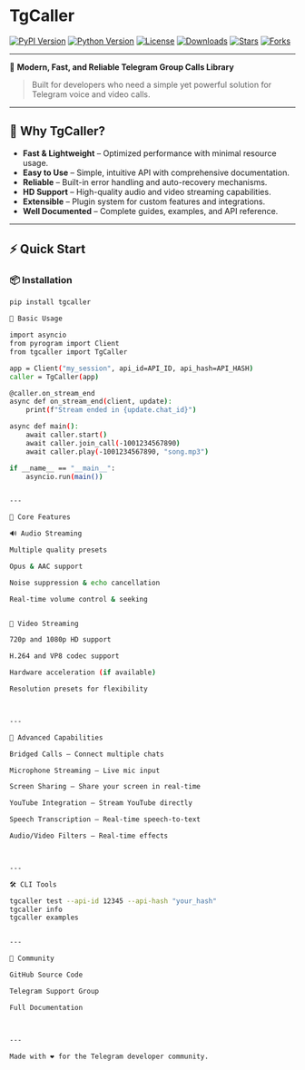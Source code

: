 # TgCaller

[![PyPI Version](https://img.shields.io/pypi/v/tgcaller?style=flat-square)](https://pypi.org/project/tgcaller/)
[![Python Version](https://img.shields.io/badge/Python-3.8%2B-blue?style=flat-square&logo=python)](https://www.python.org/)
[![License](https://img.shields.io/badge/License-MIT-green?style=flat-square)](https://github.com/TgCaller/TgCaller/blob/main/LICENSE)
[![Downloads](https://img.shields.io/pypi/dm/tgcaller?style=flat-square&color=blue)](https://pypi.org/project/tgcaller/)
[![Stars](https://img.shields.io/github/stars/TgCaller/TgCaller?style=flat-square&logo=github)](https://github.com/TgCaller/TgCaller/stargazers)
[![Forks](https://img.shields.io/github/forks/TgCaller/TgCaller?style=flat-square&logo=github)](https://github.com/TgCaller/TgCaller/network/members)

---

🎯 **Modern, Fast, and Reliable Telegram Group Calls Library**

> Built for developers who need a simple yet powerful solution for Telegram voice and video calls.

---

## 🚀 Why TgCaller?

- **Fast & Lightweight** – Optimized performance with minimal resource usage.
- **Easy to Use** – Simple, intuitive API with comprehensive documentation.
- **Reliable** – Built-in error handling and auto-recovery mechanisms.
- **HD Support** – High-quality audio and video streaming capabilities.
- **Extensible** – Plugin system for custom features and integrations.
- **Well Documented** – Complete guides, examples, and API reference.

---

## ⚡ Quick Start

### 📦 Installation

```bash
pip install tgcaller

🔧 Basic Usage

import asyncio
from pyrogram import Client
from tgcaller import TgCaller

app = Client("my_session", api_id=API_ID, api_hash=API_HASH)
caller = TgCaller(app)

@caller.on_stream_end
async def on_stream_end(client, update):
    print(f"Stream ended in {update.chat_id}")

async def main():
    await caller.start()
    await caller.join_call(-1001234567890)
    await caller.play(-1001234567890, "song.mp3")

if __name__ == "__main__":
    asyncio.run(main())


---

🎵 Core Features

🔊 Audio Streaming

Multiple quality presets

Opus & AAC support

Noise suppression & echo cancellation

Real-time volume control & seeking


🎥 Video Streaming

720p and 1080p HD support

H.264 and VP8 codec support

Hardware acceleration (if available)

Resolution presets for flexibility



---

🎯 Advanced Capabilities

Bridged Calls – Connect multiple chats

Microphone Streaming – Live mic input

Screen Sharing – Share your screen in real-time

YouTube Integration – Stream YouTube directly

Speech Transcription – Real-time speech-to-text

Audio/Video Filters – Real-time effects



---

🛠 CLI Tools

tgcaller test --api-id 12345 --api-hash "your_hash"
tgcaller info
tgcaller examples


---

🤝 Community

GitHub Source Code

Telegram Support Group

Full Documentation



---

Made with ❤️ for the Telegram developer community.

